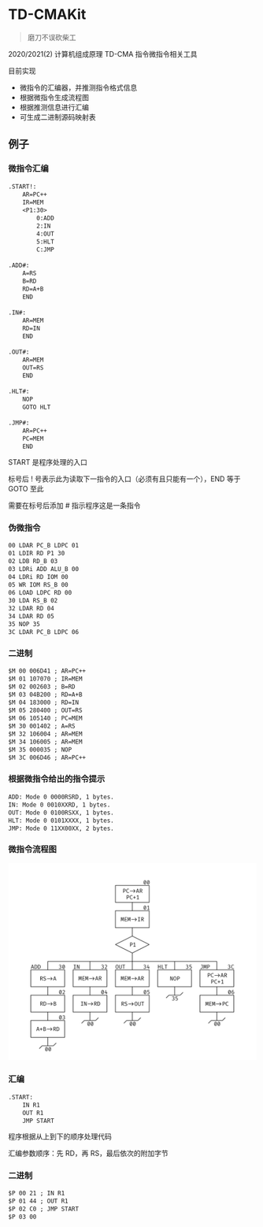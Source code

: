 # TD-CMAKit

> 磨刀不误砍柴工

2020/2021(2) 计算机组成原理 TD-CMA 指令微指令相关工具

目前实现

- 微指令的汇编器，并推测指令格式信息
- 根据微指令生成流程图
- 根据推测信息进行汇编
- 可生成二进制源码映射表

## 例子

### 微指令汇编

```
.START!:
	AR=PC++
	IR=MEM
	<P1:30>
		0:ADD
		2:IN
		4:OUT
		5:HLT
		C:JMP

.ADD#:
	A=RS
	B=RD
	RD=A+B
	END

.IN#:
	AR=MEM
	RD=IN
	END

.OUT#:
	AR=MEM
	OUT=RS
	END

.HLT#:
	NOP
	GOTO HLT

.JMP#:
	AR=PC++
	PC=MEM
	END
```

START 是程序处理的入口

标号后 ! 号表示此为读取下一指令的入口（必须有且只能有一个），END 等于 GOTO 至此

需要在标号后添加 # 指示程序这是一条指令

### 伪微指令

```
00 LDAR PC_B LDPC 01
01 LDIR RD P1 30
02 LDB RD_B 03
03 LDRi ADD ALU_B 00
04 LDRi RD IOM 00
05 WR IOM RS_B 00
06 LOAD LDPC RD 00
30 LDA RS_B 02
32 LDAR RD 04
34 LDAR RD 05
35 NOP 35
3C LDAR PC_B LDPC 06
```

### 二进制

```
$M 00 006D41 ; AR=PC++
$M 01 107070 ; IR=MEM
$M 02 002603 ; B=RD
$M 03 04B200 ; RD=A+B
$M 04 183000 ; RD=IN
$M 05 280400 ; OUT=RS
$M 06 105140 ; PC=MEM
$M 30 001402 ; A=RS
$M 32 106004 ; AR=MEM
$M 34 106005 ; AR=MEM
$M 35 000035 ; NOP
$M 3C 006D46 ; AR=PC++
```

### 根据微指令给出的指令提示
```
ADD: Mode 0 0000RSRD, 1 bytes.
IN: Mode 0 0010XXRD, 1 bytes.
OUT: Mode 0 0100RSXX, 1 bytes.
HLT: Mode 0 0101XXXX, 1 bytes.
JMP: Mode 0 11XX00XX, 2 bytes.
```

### 微指令流程图

![流程图](Sample/Microcode/Simple.txt.png)

### 汇编

```
.START:
    IN R1
    OUT R1
    JMP START
```

程序根据从上到下的顺序处理代码

汇编参数顺序：先 RD，再 RS，最后依次的附加字节

### 二进制

```
$P 00 21 ; IN R1
$P 01 44 ; OUT R1
$P 02 C0 ; JMP START
$P 03 00
```